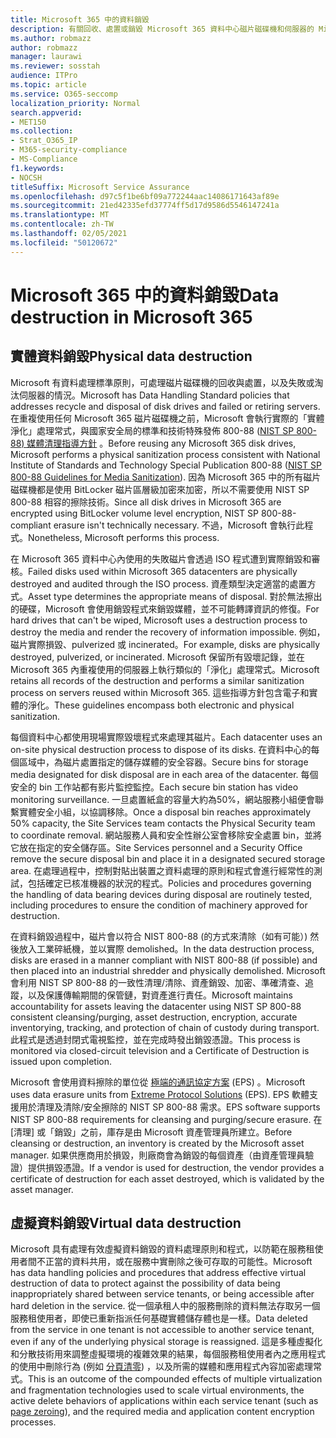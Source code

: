 ```yaml
---
title: Microsoft 365 中的資料銷毀
description: 有關回收、處置或銷毀 Microsoft 365 資料中心磁片磁碟機和伺服器的 Microsoft 原則的概述。
ms.author: robmazz
author: robmazz
manager: laurawi
ms.reviewer: sosstah
audience: ITPro
ms.topic: article
ms.service: O365-seccomp
localization_priority: Normal
search.appverid:
- MET150
ms.collection:
- Strat_O365_IP
- M365-security-compliance
- MS-Compliance
f1.keywords:
- NOCSH
titleSuffix: Microsoft Service Assurance
ms.openlocfilehash: d97c5f1be6bf09a772244aac14086171643af89e
ms.sourcegitcommit: 21ed42335efd37774ff5d17d9586d5546147241a
ms.translationtype: MT
ms.contentlocale: zh-TW
ms.lasthandoff: 02/05/2021
ms.locfileid: "50120672"
---
```

# <a name="data-destruction-in-microsoft-365"></a><span data-ttu-id="f4523-103">Microsoft 365 中的資料銷毀</span><span class="sxs-lookup"><span data-stu-id="f4523-103">Data destruction in Microsoft 365</span></span>

## <a name="physical-data-destruction"></a><span data-ttu-id="f4523-104">實體資料銷毀</span><span class="sxs-lookup"><span data-stu-id="f4523-104">Physical data destruction</span></span>

<span data-ttu-id="f4523-105">Microsoft 有資料處理標準原則，可處理磁片磁碟機的回收與處置，以及失敗或淘汰伺服器的情況。</span><span class="sxs-lookup"><span data-stu-id="f4523-105">Microsoft has Data Handling Standard policies that addresses recycle and disposal of disk drives and failed or retiring servers.</span></span> <span data-ttu-id="f4523-106">在重複使用任何 Microsoft 365 磁片磁碟機之前，Microsoft 會執行實際的「實體淨化」處理常式，與國家安全局的標準和技術特殊發佈 800-88 ([NIST SP 800-88) 媒體清理指導方針](https://nvlpubs.nist.gov/nistpubs/SpecialPublications/NIST.SP.800-88r1.pdf) 。</span><span class="sxs-lookup"><span data-stu-id="f4523-106">Before reusing any Microsoft 365 disk drives, Microsoft performs a physical sanitization process consistent with National Institute of Standards and Technology Special Publication 800-88 ([NIST SP 800-88 Guidelines for Media Sanitization](https://nvlpubs.nist.gov/nistpubs/SpecialPublications/NIST.SP.800-88r1.pdf)).</span></span> <span data-ttu-id="f4523-107">因為 Microsoft 365 中的所有磁片磁碟機都是使用 BitLocker 磁片區層級加密來加密，所以不需要使用 NIST SP 800-88 相容的擦除技術。</span><span class="sxs-lookup"><span data-stu-id="f4523-107">Since all disk drives in Microsoft 365 are encrypted using BitLocker volume level encryption, NIST SP 800-88-compliant erasure isn't technically necessary.</span></span> <span data-ttu-id="f4523-108">不過，Microsoft 會執行此程式。</span><span class="sxs-lookup"><span data-stu-id="f4523-108">Nonetheless, Microsoft performs this process.</span></span>

<span data-ttu-id="f4523-109">在 Microsoft 365 資料中心內使用的失敗磁片會透過 ISO 程式遭到實際銷毀和審核。</span><span class="sxs-lookup"><span data-stu-id="f4523-109">Failed disks used within Microsoft 365 datacenters are physically destroyed and audited through the ISO process.</span></span> <span data-ttu-id="f4523-110">資產類型決定適當的處置方式。</span><span class="sxs-lookup"><span data-stu-id="f4523-110">Asset type determines the appropriate means of disposal.</span></span> <span data-ttu-id="f4523-111">對於無法擦出的硬碟，Microsoft 會使用銷毀程式來銷毀媒體，並不可能轉譯資訊的修復。</span><span class="sxs-lookup"><span data-stu-id="f4523-111">For hard drives that can't be wiped, Microsoft uses a destruction process to destroy the media and render the recovery of information impossible.</span></span> <span data-ttu-id="f4523-112">例如，磁片實際損毀、pulverized 或 incinerated。</span><span class="sxs-lookup"><span data-stu-id="f4523-112">For example, disks are physically destroyed, pulverized, or incinerated.</span></span> <span data-ttu-id="f4523-113">Microsoft 保留所有毀壞記錄，並在 Microsoft 365 內重複使用的伺服器上執行類似的「淨化」處理常式。</span><span class="sxs-lookup"><span data-stu-id="f4523-113">Microsoft retains all records of the destruction and performs a similar sanitization process on servers reused within Microsoft 365.</span></span> <span data-ttu-id="f4523-114">這些指導方針包含電子和實體的淨化。</span><span class="sxs-lookup"><span data-stu-id="f4523-114">These guidelines encompass both electronic and physical sanitization.</span></span>

<span data-ttu-id="f4523-115">每個資料中心都使用現場實際毀壞程式來處理其磁片。</span><span class="sxs-lookup"><span data-stu-id="f4523-115">Each datacenter uses an on-site physical destruction process to dispose of its disks.</span></span> <span data-ttu-id="f4523-116">在資料中心的每個區域中，為磁片處置指定的儲存媒體的安全容器。</span><span class="sxs-lookup"><span data-stu-id="f4523-116">Secure bins for storage media designated for disk disposal are in each area of the datacenter.</span></span> <span data-ttu-id="f4523-117">每個安全的 bin 工作站都有影片監控監控。</span><span class="sxs-lookup"><span data-stu-id="f4523-117">Each secure bin station has video monitoring surveillance.</span></span> <span data-ttu-id="f4523-118">一旦處置紙盒的容量大約為50%，網站服務小組便會聯繫實體安全小組，以協調移除。</span><span class="sxs-lookup"><span data-stu-id="f4523-118">Once a disposal bin reaches approximately 50% capacity, the Site Services team contacts the Physical Security team to coordinate removal.</span></span> <span data-ttu-id="f4523-119">網站服務人員和安全性辦公室會移除安全處置 bin，並將它放在指定的安全儲存區。</span><span class="sxs-lookup"><span data-stu-id="f4523-119">Site Services personnel and a Security Office remove the secure disposal bin and place it in a designated secured storage area.</span></span> <span data-ttu-id="f4523-120">在處理過程中，控制對貼出裝置之資料處理的原則和程式會進行經常性的測試，包括確定已核准機器的狀況的程式。</span><span class="sxs-lookup"><span data-stu-id="f4523-120">Policies and procedures governing the handling of data bearing devices during disposal are routinely tested, including procedures to ensure the condition of machinery approved for destruction.</span></span>

<span data-ttu-id="f4523-121">在資料銷毀過程中，磁片會以符合 NIST 800-88 (的方式來清除（如有可能）) 然後放入工業碎紙機，並以實際 demolished。</span><span class="sxs-lookup"><span data-stu-id="f4523-121">In the data destruction process, disks are erased in a manner compliant with NIST 800-88 (if possible) and then placed into an industrial shredder and physically demolished.</span></span> <span data-ttu-id="f4523-122">Microsoft 會利用 NIST SP 800-88 的一致性清理/清除、資產銷毀、加密、準確清查、追蹤，以及保護傳輸期間的保管鏈，對資產進行責任。</span><span class="sxs-lookup"><span data-stu-id="f4523-122">Microsoft maintains accountability for assets leaving the datacenter using NIST SP 800-88 consistent cleansing/purging, asset destruction, encryption, accurate inventorying, tracking, and protection of chain of custody during transport.</span></span> <span data-ttu-id="f4523-123">此程式是透過封閉式電視監控，並在完成時發出銷毀憑證。</span><span class="sxs-lookup"><span data-stu-id="f4523-123">This process is monitored via closed-circuit television and a Certificate of Destruction is issued upon completion.</span></span>

<span data-ttu-id="f4523-124">Microsoft 會使用資料擦除的單位從 [極端的通訊協定方案](https://www.enterprisedataerasure.com/) (EPS) 。</span><span class="sxs-lookup"><span data-stu-id="f4523-124">Microsoft uses data erasure units from [Extreme Protocol Solutions](https://www.enterprisedataerasure.com/) (EPS).</span></span> <span data-ttu-id="f4523-125">EPS 軟體支援用於清理及清除/安全擦除的 NIST SP 800-88 需求。</span><span class="sxs-lookup"><span data-stu-id="f4523-125">EPS software supports NIST SP 800-88 requirements for cleansing and purging/secure erasure.</span></span> <span data-ttu-id="f4523-126">在 [清理] 或「銷毀」之前，庫存是由 Microsoft 資產管理員所建立。</span><span class="sxs-lookup"><span data-stu-id="f4523-126">Before cleansing or destruction, an inventory is created by the Microsoft asset manager.</span></span> <span data-ttu-id="f4523-127">如果供應商用於損毀，則廠商會為銷毀的每個資產（由資產管理員驗證）提供損毀憑證。</span><span class="sxs-lookup"><span data-stu-id="f4523-127">If a vendor is used for destruction, the vendor provides a certificate of destruction for each asset destroyed, which is validated by the asset manager.</span></span>

## <a name="virtual-data-destruction"></a><span data-ttu-id="f4523-128">虛擬資料銷毀</span><span class="sxs-lookup"><span data-stu-id="f4523-128">Virtual data destruction</span></span>

<span data-ttu-id="f4523-129">Microsoft 具有處理有效虛擬資料銷毀的資料處理原則和程式，以防範在服務租使用者間不正當的資料共用，或在服務中實刪除之後可存取的可能性。</span><span class="sxs-lookup"><span data-stu-id="f4523-129">Microsoft has data handling policies and procedures that address effective virtual destruction of data to protect against the possibility of data being inappropriately shared between service tenants, or being accessible after hard deletion in the service.</span></span> <span data-ttu-id="f4523-130">從一個承租人中的服務刪除的資料無法存取另一個服務租使用者，即使已重新指派任何基礎實體儲存體也是一樣。</span><span class="sxs-lookup"><span data-stu-id="f4523-130">Data deleted from the service in one tenant is not accessible to another service tenant, even if any of the underlying physical storage is reassigned.</span></span> <span data-ttu-id="f4523-131">這是多種虛擬化和分散技術用來調整虛擬環境的複雜效果的結果，每個服務租使用者內之應用程式的使用中刪除行為 (例如 [分頁清零](/office365/securitycompliance/office-365-exchange-online-data-deletion#page-zeroing)) ，以及所需的媒體和應用程式內容加密處理常式。</span><span class="sxs-lookup"><span data-stu-id="f4523-131">This is an outcome of the compounded effects of multiple virtualization and fragmentation technologies used to scale virtual environments, the active delete behaviors of applications within each service tenant (such as [page zeroing](/office365/securitycompliance/office-365-exchange-online-data-deletion#page-zeroing)), and the required media and application content encryption processes.</span></span>